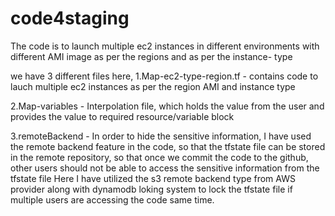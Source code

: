 # code4staging
The code is to launch multiple ec2 instances in different environments with different AMI image as per the regions and as per the instance-
type

we have 3 different files here,
1.Map-ec2-type-region.tf  - 
contains code to lauch multiple ec2 instances as per the region AMI and instance type

2.Map-variables - 
Interpolation file, which holds the value from the user and provides the value to required resource/variable block

3.remoteBackend - 
In order to hide the sensitive information, I have used the remote backend feature in the code, so that the tfstate file can be stored in
the remote repository, so that once we commit the code to the github, other users should not be able to access the sensitive information from
the tfstate file
Here I have utilized the s3 remote backend type from AWS provider along with dynamodb loking system to lock the tfstate file if multiple
users are accessing the code same time.

